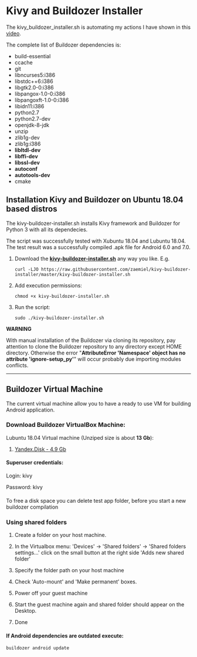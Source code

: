 # Kivy and Buildozer Installer

The kivy_buildozer_installer.sh is automating my actions I have shown in this [video](https://www.youtube.com/watch?v=IzKJgpJrrQU).

The complete list of Buildozer dependencies is:

-    build-essential
-    ccache
-    git
-    libncurses5:i386
-    libstdc++6:i386
-    libgtk2.0-0:i386
-    libpangox-1.0-0:i386
-    libpangoxft-1.0-0:i386
-    libidn11:i386
-    python2.7
-    python2.7-dev
-    openjdk-8-jdk
-    unzip
-    zlib1g-dev
-    zlib1g:i386
-    **libltdl-dev**
-    **libffi-dev**
-    **libssl-dev**
-    **autoconf**
-    **autotools-dev**
-    cmake


## Installation Kivy and Buildozer on Ubuntu 18.04 based distros

The kivy-buildozer-installer.sh installs Kivy framework and Buildozer for Python 3 with all its dependecies.

The script was successfully tested with Xubuntu 18.04 and Lubuntu 18.04. The test result was a successfully compiled .apk file for Android 6.0 and 7.0.

1. Download the [**kivy-buildozer-installer.sh**](https://raw.githubusercontent.com/zaemiel/kivy-buildozer-installer/master/kivy-buildozer-installer.sh) any way you like. E.g.

    ```curl -LJO https://raw.githubusercontent.com/zaemiel/kivy-buildozer-installer/master/kivy-buildozer-installer.sh```

2. Add execution permissions:

    ```chmod +x kivy-buildozer-installer.sh```

3. Run the script:

    ```sudo ./kivy-buildozer-installer.sh```


**WARNING**

With manual installation of the Buildozer via cloning its repository, pay attention to clone the Buildozer repository to any directory except HOME directory. Otherwise the error "**AttributeError 'Namespace' object has no attribute 'ignore-setup_py'**" will occur probably due importing modules conflicts.

____________

## Buildozer Virtual Machine

The current virtual machine allow
you to have a ready to use VM for building Android application.

### Download Buildozer VirtualBox Machine:

Lubuntu 18.04 Virtual machine (Unziped size is about **13 Gb**):

1. [Yandex.Disk - 4.9 Gb](https://yadi.sk/d/P8Vw_2xXLJKNCA)


#### Superuser credentials:

Login: kivy

Password: kivy


####
To free a disk space you can delete test app folder, before you start a new buildozer compilation
 

### Using shared folders

1. Create a folder on your host machine.

2. In the Virtualbox menu: 'Devices' -> 'Shared folders' -> 'Shared folders settings...' click on the small button at the right side 'Adds new shared folder'

3. Specify the folder path on your host machine

4. Check 'Auto-mount' and 'Make permanent' boxes.

5. Power off your guest machine

6. Start the guest machine again and shared folder should appear on the Desktop.

7. Done


#### If Android dependencies are outdated execute:

```buildozer android update```
